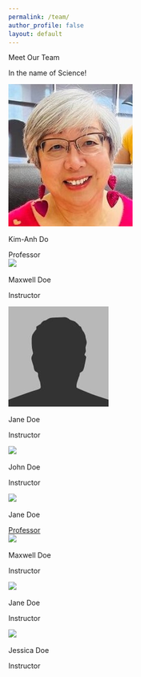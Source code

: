 ```yaml
---
permalink: /team/
author_profile: false
layout: default
---
```


<div class="responsive-container-block outer-container">
  <div class="responsive-container-block inner-container">
    <p class="text-blk section-head-text">
      Meet Our Team
    </p>
    <p class="text-blk section-subhead-text">
      In the name of Science! 
    </p>
    <div class="responsive-container-block">
      <div class="responsive-cell-block wk-desk-3 wk-ipadp-3 wk-tab-6 wk-mobile-12 team-card-container">
        <div class="team-card">
          <div class="img-wrapper">
            <img class="team-img" src="../assets/images/author-photo.JPG">
          </div>
          <p class="text-blk name">
            Kim-Anh Do
          </p>
          <a class="text-blk position" target="_blank">
            Professor
          </a>
          <div class="social-media-links">
            <a href="http://www.facebook.com/kimanh.do.16" target="_blank">
              <i class="fab fa-facebook-f" style="color: #000000;"></i>
            </a>
            <a href="mailto:kim@mdanderson.org" target="_blank">
              <i class="fa fa-envelope" style="color: #000000;"></i>
            </a>
            <a href="https://www.linkedin.com/in/kim-anh-do-35b31463/" target="_blank">
              <i class="fab fa-linkedin" style="color: #000000;"></i>
            </a>
            <a href="https://faculty.mdanderson.org/profiles/kim-anh_do.html" target="_blank">
              <i class="fa fa-link" style="color: #000000;"></i>
            </a>
            <a href="https://scholar.google.com/citations?user=Ixr1k3gAAAAJ&hl=en" target="_blank">
              <i class="fab fa-google" style="color: #000000;"></i>
            </a>
          </div>
        </div>
      </div>
      <div class="responsive-cell-block wk-desk-3 wk-ipadp-3 wk-tab-6 wk-mobile-12 team-card-container">
        <div class="team-card">
          <div class="img-wrapper">
            <img class="team-img" src="blob/assets/images/bio-photo.JPG">
          </div>
          <p class="text-blk name">
            Maxwell Doe
          </p>
          <p class="text-blk position">
            Instructor
          </p>
          <div class="social-media-links">
            <a href="http://www.facebook.com/kimanh.do.16" target="_blank">
              <i class="fab fa-facebook-f" style="color: #000000;"></i>
            </a>
            <a href="https://www.instagram.com/klassykim1/" target="_blank">
              <i class="fab fa-instagram-square" style="color: #000000;"></i>
            </a>
            <a href="mailto:kim@mdanderson.org" target="_blank">
              <i class="fa fa-envelope" style="color: #000000;"></i>
            </a>
            <a href="https://www.linkedin.com/in/kim-anh-do-35b31463/" target="_blank">
              <i class="fab fa-linkedin" style="color: #000000;"></i>
            </a>
            <a href="https://faculty.mdanderson.org/profiles/kim-anh_do.html" target="_blank">
              <i class="fa fa-link" style="color: #000000;"></i>
            </a>
          </div>
        </div>
      </div>
      <div class="responsive-cell-block wk-desk-3 wk-ipadp-3 wk-tab-6 wk-mobile-12 team-card-container">
        <div class="team-card">
          <div class="img-wrapper">
            <img class="team-img" src="../assets/images/bio-photo.JPG">
          </div>
          <p class="text-blk name">
            Jane Doe
          </p>
          <p class="text-blk position">
            Instructor
          </p>
          <div class="social-media-links">
            <a href="http://www.facebook.com/kimanh.do.16" target="_blank">
              <i class="fab fa-facebook-f" style="color: #000000;"></i>
            </a>
            <a href="https://www.instagram.com/klassykim1/" target="_blank">
              <i class="fab fa-instagram" style="color: #000000;"></i>
            </a>
            <a href="mailto:kim@mdanderson.org" target="_blank">
              <i class="fa fa-envelope" style="color: #000000;"></i>
            </a>
            <a href="https://www.linkedin.com/in/kim-anh-do-35b31463/" target="_blank">
              <i class="fab fa-linkedin" style="color: #000000;"></i>
            </a>
          </div>
        </div>
      </div>
      <div class="responsive-cell-block wk-desk-3 wk-ipadp-3 wk-tab-6 wk-mobile-12 team-card-container">
        <div class="team-card">
          <div class="img-wrapper">
            <img class="team-img" src="https://github.com/Btseng22/KDo/assets/images/bio-photo.JPG">
          </div>
          <p class="text-blk name">
            John Doe
          </p>
          <p class="text-blk position">
            Instructor
          </p>
          <div class="social-media-links">
            <a href="http://www.facebook.com/kimanh.do.16" target="_blank">
              <i class="fab fa-facebook-f" style="color: #000000;"></i>
            </a>
            <a href="https://www.instagram.com/klassykim1/" target="_blank">
              <i class="fab fa-instagram" style="color: #000000;"></i>
            </a>
            <a href="mailto:kim@mdanderson.org" target="_blank">
              <i class="fa fa-envelope" style="color: #000000;"></i>
            </a>
            <a href="https://www.linkedin.com/in/kim-anh-do-35b31463/" target="_blank">
              <i class="fab fa-linkedin" style="color: #000000;"></i>
            </a>
          </div>
        </div>
      </div>
    </div>
    <div class="responsive-container-block">
      <div class="responsive-cell-block wk-desk-3 wk-ipadp-3 wk-tab-6 wk-mobile-12 team-card-container">
        <div class="team-card">
          <div class="img-wrapper">
            <img class="team-img" src="https://github.com/Btseng22/KDo/assets/images/bio-photo.JPG">
          </div>
          <p class="text-blk name">
            Jane Doe
          </p>
          <a class="text-blk position" href="https://faculty.mdanderson.org/profiles/kim-anh_do.html" target="_blank">
            Professor
          </a>
          <div class="social-media-links">
            <a href="http://www.facebook.com/kimanh.do.16" target="_blank">
              <i class="fab fa-facebook-f" style="color: #000000;"></i>
            </a>
            <a href="https://www.instagram.com/klassykim1/" target="_blank">
              <i class="fab fa-instagram" style="color: #000000;"></i>
            </a>
            <a href="mailto:kim@mdanderson.org" target="_blank">
              <i class="fa fa-envelope" style="color: #000000;"></i>
            </a>
            <a href="https://www.linkedin.com/in/kim-anh-do-35b31463/" target="_blank">
              <i class="fab fa-linkedin" style="color: #000000;"></i>
            </a>
          </div>
        </div>
      </div>
      <div class="responsive-cell-block wk-desk-3 wk-ipadp-3 wk-tab-6 wk-mobile-12 team-card-container">
        <div class="team-card">
          <div class="img-wrapper">
            <img class="team-img" src="https://github.com/Btseng22/KDo/assets/images/bio-photo.JPG">
          </div>
          <p class="text-blk name">
            Maxwell Doe
          </p>
          <p class="text-blk position">
            Instructor
          </p>
          <div class="social-media-links">
            <a href="http://www.facebook.com/kimanh.do.16" target="_blank">
              <i class="fab fa-facebook-f" style="color: #000000;"></i>
            </a>
            <a href="https://www.instagram.com/klassykim1/" target="_blank">
              <i class="fab fa-instagram" style="color: #000000;"></i>
            </a>
            <a href="mailto:kim@mdanderson.org" target="_blank">
              <i class="fa fa-envelope" style="color: #000000;"></i>
            </a>
            <a href="https://www.linkedin.com/in/kim-anh-do-35b31463/" target="_blank">
              <i class="fab fa-linkedin" style="color: #000000;"></i>
            </a>
          </div>
        </div>
      </div>
      <div class="responsive-cell-block wk-desk-3 wk-ipadp-3 wk-tab-6 wk-mobile-12 team-card-container">
        <div class="team-card">
          <div class="img-wrapper">
            <img class="team-img" src="https://github.com/Btseng22/KDo/assets/images/bio-photo.JPG">
          </div>
          <p class="text-blk name">
            Jane Doe
          </p>
          <p class="text-blk position">
            Instructor
          </p>
          <div class="social-media-links">
            <a href="http://www.facebook.com/kimanh.do.16" target="_blank">
              <i class="fab fa-facebook-f" style="color: #000000;"></i>
            </a>
            <a href="https://www.instagram.com/klassykim1/" target="_blank">
              <i class="fab fa-instagram" style="color: #000000;"></i>
            </a>
            <a href="mailto:kim@mdanderson.org" target="_blank">
              <i class="fa fa-envelope" style="color: #000000;"></i>
            </a>
            <a href="https://www.linkedin.com/in/kim-anh-do-35b31463/" target="_blank">
              <i class="fab fa-linkedin" style="color: #000000;"></i>
            </a>
          </div>
        </div>
      </div>
      <div class="responsive-cell-block wk-desk-3 wk-ipadp-3 wk-tab-6 wk-mobile-12 team-card-container">
        <div class="team-card">
          <div class="img-wrapper">
            <img class="team-img" src="https://github.com/Btseng22/KDo/assets/images/bio-photo.JPG">
          </div>
          <p class="text-blk name">
            Jessica Doe
          </p>
          <p class="text-blk position">
            Instructor
          </p>
          <div class="social-media-links">
            <a href="http://www.facebook.com/kimanh.do.16" target="_blank">
              <i class="fab fa-facebook-f" style="color: #000000;"></i>
            </a>
            <a href="https://www.instagram.com/klassykim1/" target="_blank">
              <i class="fab fa-instagram" style="color: #000000;"></i>
            </a>
            <a href="mailto:kim@mdanderson.org" target="_blank">
              <i class="fa fa-envelope" style="color: #000000;"></i>
            </a>
            <a href="https://www.linkedin.com/in/kim-anh-do-35b31463/" target="_blank">
              <i class="fab fa-linkedin" style="color: #000000;"></i>
            </a>
          </div>
        </div>
      </div>
    </div>
  </div>
</div>




